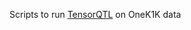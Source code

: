 Scripts to run [TensorQTL](https://github.com/broadinstitute/tensorqtl/tree/master/tensorqtl) on OneK1K data
